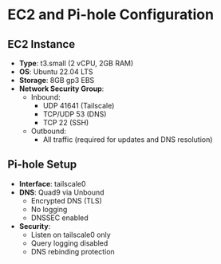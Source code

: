 # EC2 and Pi-hole Configuration

## EC2 Instance

- **Type**: t3.small (2 vCPU, 2GB RAM)
- **OS**: Ubuntu 22.04 LTS
- **Storage**: 8GB gp3 EBS
- **Network Security Group**:
  - Inbound:
    - UDP 41641 (Tailscale)
    - TCP/UDP 53 (DNS)
    - TCP 22 (SSH)
  - Outbound:
    - All traffic (required for updates and DNS resolution)

## Pi-hole Setup

- **Interface**: tailscale0
- **DNS**: Quad9 via Unbound
  - Encrypted DNS (TLS)
  - No logging
  - DNSSEC enabled
- **Security**:
  - Listen on tailscale0 only
  - Query logging disabled
  - DNS rebinding protection
